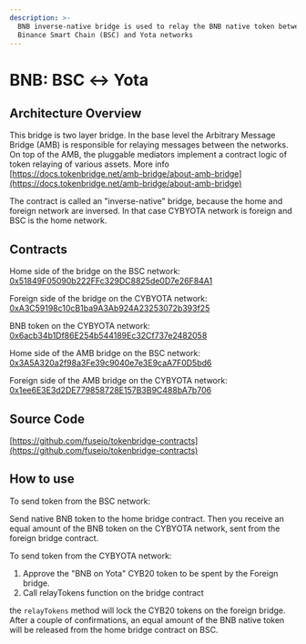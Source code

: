 ```yaml
---
description: >-
  BNB inverse-native bridge is used to relay the BNB native token between
  Binance Smart Chain (BSC) and Yota networks
---
```


# BNB: BSC ↔ Yota

## Architecture Overview <a id="architecture-overview"></a>

This bridge is two layer bridge. In the base level the Arbitrary Message Bridge \(AMB\) is responsible for relaying messages between the networks. On top of the AMB, the pluggable mediators implement a contract logic of token relaying of various assets. More info [https://docs.tokenbridge.net/amb-bridge/about-amb-bridge](https://docs.tokenbridge.net/amb-bridge/about-amb-bridge)​‌

The contract is called an "inverse-native" bridge, because the home and foreign network are inversed. In that case CYBYOTA network is foreign and BSC is the home network.‌

## Contracts <a id="contracts"></a>

Home side of the bridge on the BSC network: [0x51849F05090b222FFc329DC8825de0D7e26F84A1](https://bscscan.com/address/0x51849F05090b222FFc329DC8825de0D7e26F84A1)​‌

Foreign side of the bridge on the CYBYOTA network: [0xA3C59198c10cB1ba9A3Ab924A23253072b393f25](https://cybyotascan.com/address/0xA3C59198c10cB1ba9A3Ab924A23253072b393f25)​‌

BNB token on the CYBYOTA network: [0x6acb34b1Df86E254b544189Ec32Cf737e2482058](https://cybyotascan.com/address/0x6acb34b1Df86E254b544189Ec32Cf737e2482058/transactions)​‌

Home side of the AMB bridge on the BSC network: [0x3A5A320a2f98a3Fe39c9040e7e3E9caA7F0D5bd6](https://bscscan.com/address/0x3A5A320a2f98a3Fe39c9040e7e3E9caA7F0D5bd6)​‌

Foreign side of the AMB bridge on the CYBYOTA network: [0x1ee6E3E3d2DE779858728E157B3B9C488bA7b706](https://cybyotascan.com/address/0x1ee6E3E3d2DE779858728E157B3B9C488bA7b706)​‌

## Source Code <a id="source-code"></a>

‌​[https://github.com/fuseio/tokenbridge-contracts](https://github.com/fuseio/tokenbridge-contracts)​‌

## How to use <a id="how-to-use"></a>

To send token from the BSC network:‌

Send native BNB token to the home bridge contract. Then you receive an equal amount of the BNB token on the CYBYOTA network, sent from the foreign bridge contract.‌

To send token from the CYBYOTA network:‌

1. Approve the "BNB on Yota" CYB20 token to be spent by the Foreign bridge.
2. Call relayTokens function on the bridge contract

the `relayTokens` method will lock the CYB20 tokens on the foreign bridge. After a couple of confirmations, an equal amount of the BNB native token will be released from the home bridge contract on BSC.

#### ​ <a id="undefined"></a>

[  
](https://app.gitbook.com/@fuse-1/s/fuse-dev-docs/~/drafts/-MdkekktVnuRGEokLu71/bridges/bridges/eth-fuse-erc20-bridge/@merged)

